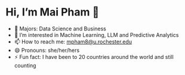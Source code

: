 # Hi, I’m Mai Pham 👋
- 👀 Majors: Data Science and Business
- 🌱 I’m interested in Machine Learning, LLM and Predictive Analytics
- 📫 How to reach me: mpham8@u.rochester.edu
- 😄 Pronouns: she/her/hers
- ⚡ Fun fact: I have been to 20 countries around the world and still counting

<!---
maingocpham/maingocpham is a ✨ special ✨ repository because its `README.md` (this file) appears on your GitHub profile.
You can click the Preview link to take a look at your changes.
--->
